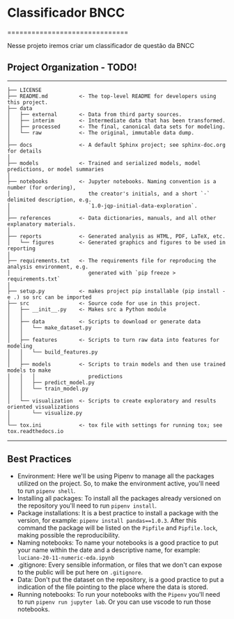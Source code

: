 # Classificador BNCC

==============================

Nesse projeto iremos criar um classificador de questão da BNCC

## Project Organization - TODO!

---

    ├── LICENSE
    ├── README.md          <- The top-level README for developers using this project.
    ├── data
    │   ├── external       <- Data from third party sources.
    │   ├── interim        <- Intermediate data that has been transformed.
    │   ├── processed      <- The final, canonical data sets for modeling.
    │   └── raw            <- The original, immutable data dump.
    │
    ├── docs               <- A default Sphinx project; see sphinx-doc.org for details
    │
    ├── models             <- Trained and serialized models, model predictions, or model summaries
    │
    ├── notebooks          <- Jupyter notebooks. Naming convention is a number (for ordering),
    │                         the creator's initials, and a short `-` delimited description, e.g.
    │                         `1.0-jqp-initial-data-exploration`.
    │
    ├── references         <- Data dictionaries, manuals, and all other explanatory materials.
    │
    ├── reports            <- Generated analysis as HTML, PDF, LaTeX, etc.
    │   └── figures        <- Generated graphics and figures to be used in reporting
    │
    ├── requirements.txt   <- The requirements file for reproducing the analysis environment, e.g.
    │                         generated with `pip freeze > requirements.txt`
    │
    ├── setup.py           <- makes project pip installable (pip install -e .) so src can be imported
    ├── src                <- Source code for use in this project.
    │   ├── __init__.py    <- Makes src a Python module
    │   │
    │   ├── data           <- Scripts to download or generate data
    │   │   └── make_dataset.py
    │   │
    │   ├── features       <- Scripts to turn raw data into features for modeling
    │   │   └── build_features.py
    │   │
    │   ├── models         <- Scripts to train models and then use trained models to make
    │   │   │                 predictions
    │   │   ├── predict_model.py
    │   │   └── train_model.py
    │   │
    │   └── visualization  <- Scripts to create exploratory and results oriented visualizations
    │       └── visualize.py
    │
    └── tox.ini            <- tox file with settings for running tox; see tox.readthedocs.io

---

## Best Practices

- Environment: Here we'll be using Pipenv to manage all the packages utilized on the project. So, to make the environment active, you'll need to run `pipenv shell`.
- Installing all packages: To install all the packages already versioned on the repository you'll need to run `pipenv install`.
- Package installations: It is a best practice to install a package with the version, for example: `pipenv install pandas==1.0.3`. After this command the package will be listed on the `Pipfile` and `Pipfile.lock`, making possible the reproducibility.
- Naming notebooks: To name your notebooks is a good practice to put your name within the date and a descriptive name, for example: `luciano-20-11-numeric-eda.ipynb`
- .gitignore: Every sensible information, or files that we don't can expose to the public will be put here on `.gitignore`.
- Data: Don't put the dataset on the repository, is a good practice to put a indication of the file pointing to the place where the data is stored.
- Running notebooks: To run your notebooks with the `Pipenv` you'll need to run `pipenv run jupyter lab`. Or you can use vscode to run those notebooks.
